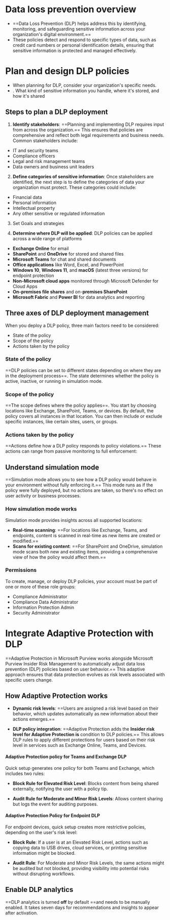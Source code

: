 # Data loss prevention overview
* ==Data Loss Prevention (DLP) helps address this by identifying, monitoring, and safeguarding sensitive information across your organization's digital environment.==
* These policies detect and respond to specific types of data, such as credit card numbers or personal identification details, ensuring that sensitive information is protected and managed effectively.

# Plan and design DLP policies
* When planning for DLP, consider your organization's specific needs.
* . What kind of sensitive information you handle, where it's stored, and how it's shared

## Steps to plan a DLP deployment

1. **Identify stakeholders**: ==Planning and implementing DLP requires input from across the organization.== This ensures that policies are comprehensive and reflect both legal requirements and business needs. Common stakeholders include:

- IT and security teams
- Compliance officers
- Legal and risk management teams
- Data owners and business unit leaders

2. **Define categories of sensitive information**: Once stakeholders are identified, the next step is to define the categories of data your organization must protect. These categories could include:

- Financial data
- Personal information
- Intellectual property
- Any other sensitive or regulated information

3. Set Goals and strategies

4. **Determine where DLP will be applied**: DLP policies can be applied across a wide range of platforms

- **Exchange Online** for email
- **SharePoint** and **OneDrive** for stored and shared files
- **Microsoft Teams** for chat and shared documents
- **Office applications** like Word, Excel, and PowerPoint
- **Windows 10**, **Windows 11**, and **macOS** (latest three versions) for endpoint protection
- **Non-Microsoft cloud apps** monitored through Microsoft Defender for Cloud Apps
- **On-premises file shares** and on-**premises SharePoint**
- **Microsoft Fabric** and **Power BI** for data analytics and reporting


## Three axes of DLP deployment management

When you deploy a DLP policy, three main factors need to be considered:

- State of the policy
- Scope of the policy
- Actions taken by the policy

### State of the policy

==DLP policies can be set to different states depending on where they are in the deployment process==. The state determines whether the policy is active, inactive, or running in simulation mode.


### Scope of the policy

==The scope defines where the policy applies==. You start by choosing locations like Exchange, SharePoint, Teams, or devices. By default, the policy covers all instances in that location. You can then include or exclude specific instances, like certain sites, users, or groups.


### Actions taken by the policy

==Actions define how a DLP policy responds to policy violations.== These actions can range from passive monitoring to full enforcement:

## Understand simulation mode

==Simulation mode allows you to see how a DLP policy would behave in your environment without fully enforcing it.== This mode runs as if the policy were fully deployed, but no actions are taken, so there's no effect on user activity or business processes.

### How simulation mode works

Simulation mode provides insights across all supported locations:

- **Real-time scanning**: ==For locations like Exchange, Teams, and endpoints, content is scanned in real-time as new items are created or modified.==
- **Scans for existing content**: ==For SharePoint and OneDrive, simulation mode scans both new and existing items, providing a comprehensive view of how the policy would affect them.==

### Permissions

To create, manage, or deploy DLP policies, your account must be part of one or more of these role groups:

- Compliance Administrator
- Compliance Data Administrator
- Information Protection Admin
- Security Administrator


# Integrate Adaptive Protection with DLP
==Adaptive Protection in Microsoft Purview works alongside Microsoft Purview Insider Risk Management to automatically adjust data loss prevention (DLP) policies based on user behavior.== This adaptive approach ensures that data protection evolves as risk levels associated with specific users change.


## How Adaptive Protection works

- **Dynamic risk levels**: ==Users are assigned a risk level based on their behavior, which updates automatically as new information about their actions emerges.==
    
- **DLP policy integration**: ==Adaptive Protection adds the **Insider risk level for Adaptive Protection is** condition to DLP policies.== This allows DLP rules to apply different protections for users based on their risk level in services such as Exchange Online, Teams, and Devices.



#### Adaptive Protection policy for Teams and Exchange DLP

Quick setup generates one policy for both Teams and Exchange, which includes two rules:

- **Block Rule for Elevated Risk Level**: Blocks content from being shared externally, notifying the user with a policy tip.
    
- **Audit Rule for Moderate and Minor Risk Levels**: Allows content sharing but logs the event for auditing purposes.
    

#### Adaptive Protection Policy for Endpoint DLP

For endpoint devices, quick setup creates more restrictive policies, depending on the user's risk level:

- **Block Rule**: If a user is at an Elevated Risk Level, actions such as copying data to USB drives, cloud services, or printing sensitive information might be blocked.
    
- **Audit Rule**: For Moderate and Minor Risk Levels, the same actions might be audited but not blocked, providing visibility into potential risks without disrupting workflows.

## Enable DLP analytics

==DLP analytics is turned **off** by default ==and needs to be manually enabled. It takes seven days for recommendations and insights to appear after activation.